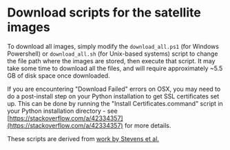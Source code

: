 # Download scripts for the satellite images

To download all images, simply modify the `download_all.ps1` (for Windows Powershell) or `download_all.sh` (for Unix-based systems) script to change the file path where the images are stored, then execute that script. It may take some time to download all the files, and will require approximately ~5.5 GB of disk space once downloaded.

If you are encountering "Download Failed" errors on OSX, you may need to do a post-install step on your Python installation to get SSL certificates set up. This can be done by running the "Install Certificates.command" script in your Python installation directory - see [https://stackoverflow.com/a/42334357](https://stackoverflow.com/a/42334357) for more details.

These scripts are derived from [work by Stevens et al.](https://github.com/raspstephan/sugar-flower-fish-or-gravel)
